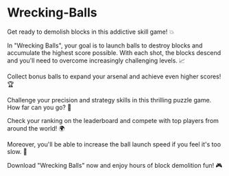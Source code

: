 # Wrecking-Balls

Get ready to demolish blocks in this addictive skill game! 💥

In "Wrecking Balls", your goal is to launch balls to destroy blocks and accumulate the highest score possible. With each shot, the blocks descend and you'll need to overcome increasingly challenging levels. 📈

Collect bonus balls to expand your arsenal and achieve even higher scores! 🏆

Challenge your precision and strategy skills in this thrilling puzzle game. How far can you go? 🤔

Check your ranking on the leaderboard and compete with top players from around the world! 🌍

Moreover, you'll be able to increase the ball launch speed if you feel it's too slow. 🚀

Download "Wrecking Balls" now and enjoy hours of block demolition fun! 🎮

